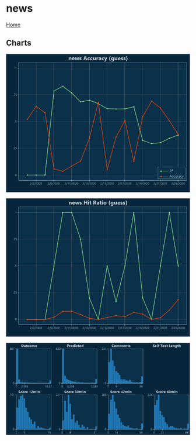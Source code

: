 # news

[Home](../index.md)

## Charts

![news R² (guess)](../images/guess_news_Accuracy.png "news R² (guess)")

![news Hit Ratio (guess)](../images/guess_news_HitRatio.png "news Hit Ratio (guess)")

![news Distributions (guess)](../images/guess_news_Distributions.png "news Distributions (guess)")

